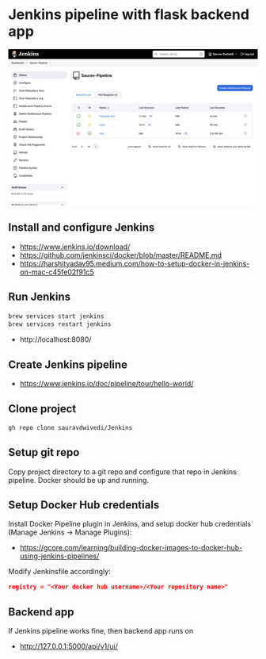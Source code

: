 # Jenkins pipeline with flask backend app

<img src=pic.PNG alt="Jenkins pipeline">

## Install and configure Jenkins

- https://www.jenkins.io/download/
- https://github.com/jenkinsci/docker/blob/master/README.md
- https://harshityadav95.medium.com/how-to-setup-docker-in-jenkins-on-mac-c45fe02f91c5

## Run Jenkins
```bash
brew services start jenkins
brew services restart jenkins
```
- http://localhost:8080/ 

## Create Jenkins pipeline

- https://www.jenkins.io/doc/pipeline/tour/hello-world/

## Clone project 

```bash
gh repo clone sauravdwivedi/Jenkins
```

## Setup git repo 
Copy project directory to a git repo and configure that repo in Jenkins pipeline. Docker should be up and running.

## Setup Docker Hub credentials

Install Docker Pipeline plugin in Jenkins, and setup docker hub credentials (Manage Jenkins -> Manage Plugins):

- https://gcore.com/learning/building-docker-images-to-docker-hub-using-jenkins-pipelines/

Modify Jenkinsfile accordingly:

```json
registry = "<Your docker hub username>/<Your repository name>"
```

## Backend app

If Jenkins pipeline works fine, then backend app runs on

- http://127.0.0.1:5000/api/v1/ui/